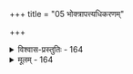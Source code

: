+++
title = "05 भोक्त्रापत्त्यधिकरणम्"

+++

<details><summary>विश्वास-प्रस्तुतिः - 164</summary>

164.एको यस्यापि देहस्स भवति विविधानन्दुःखैकभोक्ता  
विश्वं देहः प्रभोश्चेत् स कथमतिपतेद्विश्वदुःखानुभूतिम्।  
इत्थं जीवेशसीमामपलपितुमनाः कोशभाजा श्रुतीनां  
सम्राड्भृत्यादिनीत्या शममिह लभतां साम्यवैषम्यदर्शी॥
</details>

<details><summary>मूलम् - 164</summary>

164.एको यस्यापि देहस्स भवति विविधानन्दुःखैकभोक्ता  
विश्वं देहः प्रभोश्चेत् स कथमतिपतेद्विश्वदुःखानुभूतिम्।  
इत्थं जीवेशसीमामपलपितुमनाः कोशभाजा श्रुतीनां  
सम्राड्भृत्यादिनीत्या शममिह लभतां साम्यवैषम्यदर्शी॥
</details>